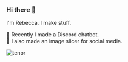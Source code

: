 ### Hi there 👋

I'm Rebecca. I make stuff.

🤖 Recently I made a Discord chatbot.  
💬 I also made an image slicer for social media.

![tenor](https://user-images.githubusercontent.com/14946531/126849928-b067d21b-567f-41e9-ab05-accf6b3d6e17.gif)


<!--
**rpopper7/rpopper7** is a ✨ _special_ ✨ repository because its `README.md` (this file) appears on your GitHub profile.

Here are some ideas to get you started:

- 🔭 I’m currently working on ...
- 🌱 I’m currently learning ...
- 👯 I’m looking to collaborate on ...
- 🤔 I’m looking for help with ...
- 💬 Ask me about ...
- 📫 How to reach me: ...
- 😄 Pronouns: ...
- ⚡ Fun fact: ...
-->
